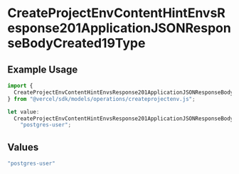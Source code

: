 # CreateProjectEnvContentHintEnvsResponse201ApplicationJSONResponseBodyCreated19Type

## Example Usage

```typescript
import {
  CreateProjectEnvContentHintEnvsResponse201ApplicationJSONResponseBodyCreated19Type,
} from "@vercel/sdk/models/operations/createprojectenv.js";

let value:
  CreateProjectEnvContentHintEnvsResponse201ApplicationJSONResponseBodyCreated19Type =
    "postgres-user";
```

## Values

```typescript
"postgres-user"
```